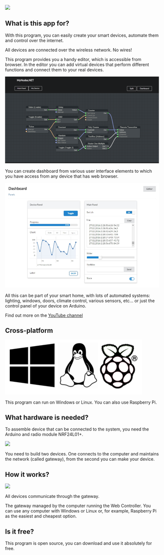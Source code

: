 ![](WebController/wwwroot/images/logos/MyNodes_Banner_Small.jpg)


## What is this app for?

With this program, you can easily create your smart devices, automate them and control over the internet.

All devices are connected over the wireless network. No wires!

This program provides you a handy editor, which is accessible from browser.
In the editor you can add virtual devices that perform different functions and connect them to your real devices.

![](WebController/wwwroot/images/editor_theme_full.png)

You can create dashboard from various user interface elements to which you have access from any device that has web browser.

![](WebController/wwwroot/images/dashboard.jpg)

All this can be part of your smart home, with lots of automated systems:
lighting, windows, doors, climate control, various sensors, etc...
or just the control panel of your device on Arduino.

Find out more on the [YouTube channel](https://www.youtube.com/channel/UCZtlGnAmCMFgmkRptiKAT-g/videos)



## Cross-platform

![](WebController/wwwroot/images/multiplatform.png)

This program can run on Windows or Linux. You can also use Raspberry Pi.



## What hardware is needed?

To assemble device that can be connected to the system, you need the Arduino and radio module NRF24L01+.

![](Devices/Devices.SerialGateway/Screen1.png)


You need to build two devices. One connects to the computer and maintains the network (called gateway), from the second you can make your device.





## How it works?

![](Devices/Devices.SerialGateway/Screen2.png)



All devices communicate through the gateway.

The gateway managed by the computer running the Web Controller.
You can use any computer with Windows or Linux
or, for example, Raspberry Pi as the easiest and cheapest option.


## Is it free?

This program is open source, you can download and use it absolutely for free.





